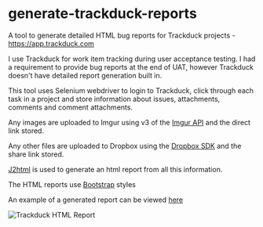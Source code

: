 # generate-trackduck-reports

A tool to generate detailed HTML bug reports for Trackduck projects - https://app.trackduck.com

I use Trackduck for work item tracking during user acceptance testing. I had a requirement to provide bug reports at the end of UAT, however Trackduck doesn't have detailed report generation built in. 

This tool uses Selenium webdriver to login to Trackduck, click through each task in a project and store information about issues, attachments, comments and comment attachments.

Any images are uploaded to Imgur using v3 of the [Imgur API](https://apidocs.imgur.com/) and the direct link stored. 

Any other files are uploaded to Dropbox using the [Dropbox SDK](https://www.dropbox.com/developers/documentation/java) and the share link stored.

[J2html](https://j2html.com/) is used to generate an html report from all this information.

The HTML reports use [Bootstrap](http://getbootstrap.com/) styles

An example of a generated report can be viewed [here](http://keylimecode.com/wp-content/uploads/2017/08/0516-DCU-The-Helix_20170208033308.html)

![Trackduck HTML Report](http://i.imgur.com/tPgUv37.png)